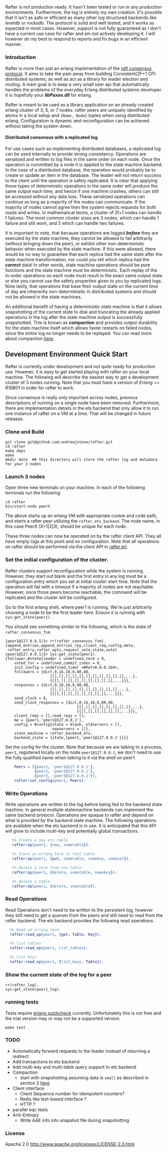 ## <WARNING>
Rafter is not production ready. It hasn't been tested or run in any production environments.
Furthermore, the log is entirely my own creation. It's possible that it isn't as safe or efficient
as many other log structured backends like leveldb or rocksdb. The protocol is solid and
well tested, and it works as expected in most cases. However, support is not fully guaranteed as I
don't have a current use case for rafter and am not actively developing it. I will however do my
best to respond to reports and fix bugs in an efficient manner.

### Introduction
Rafter is more than just an erlang implementation of the [raft consensus
protocol](https://ramcloud.stanford.edu/wiki/download/attachments/11370504/raft.pdf).
It aims to take the pain away from building Consistent(2F+1 CP) distributed
systems, as well as act as a library for leader election and routing. A main
goal is to keep a very small user api that automatically handles the problems of
the everyday Erlang distributed systems developer. It is hopefully your
***libPaxos.dll*** for erlang.

Rafter is meant to be used as a library application on an already created erlang
cluster of 3, 5, or 7 nodes. rafter peers are uniquely identified by atoms in a
local setup and ```{Name, Node}``` tuples when using distributed erlang.
Configuration is dynamic and reconfiguration can be achieved without taking the
system down.

#### Distributed consensus with a replicated log
For use cases such as implementing distributed databases, a replicated log can
be used internally to provide strong consistency. Operations are serialized and
written to log files in the same order on each node. Once the operation is
committed by a node it is applied to the state machine backend. In the case of a
distributed database, the operation would probably be to create or update an
item in the database. The leader will not return success to the client until the
operation is safely replicated. It is clear that applying these types of
deterministic operations in the same order will produce the same output each
time, and hence if one machine crashes, others can still be accessed without any
data loss. These serialized operations can continue as long as a majority of the
nodes can communicate. If the majority of nodes cannot agree then the system
rejects requests for both reads and writes. In mathematical terms, a cluster of
2f+1 nodes can handle f failures. The most common cluster sizes are 3 nodes,
which can handle 1 failure and still work, and 5 which can handle two failures.

It is important to note, that because operations are logged ***before*** they
are executed by the state machine, they cannot be allowed to fail arbitrarily
(without bringing down the peer),
or exhibit other non-deterministic behavior when executed by the state machine.
If this were allowed, there would be no way to guarantee that each replica had
the same state after the state machine transformation, nor could you tell which
replica had the ***correct*** data! In other words, state machine operations
should be pure functions and the state machine must be deterministic. Each
replay of the in-order operations on each node must result in the exact same
output state or else you cannot use the safety properties given to you by
replicated logs. Note lastly, that operations that base their output state on
the current time of day are inherently non-deterministic in distributed systems
and should not be allowed in the state machines.

An additional benefit of having a deterministic state machine is that it allows
snapshotting of the current state to disk and truncating the already applied
operations in the log after the state machine output is successfully
snapshotted. This is known as ***compaction*** and provides output durability
for the state machine itself which allows faster restarts on failed nodes, since
the entire log no longer needs to be replayed. You can read more about compaction
[here](https://ramcloud.stanford.edu/wiki/download/attachments/12386595/compaction.pdf?version=1&modificationDate=1367123151531).

## Development Environment Quick Start
Rafter is currently under development and not quite ready for production use.
However, it is easy to get started playing with rafter on your local machine.
The following will describe the easiest way to get a development cluster of 3
nodes running. Note that you must have a version of *Erlang >= R16B01* in order
for rafter to work.

Since consensus is really only important across nodes, previous
descriptions of running on a single node have been removed. Furthermore, there
are implementation details in the ets backend that only allow it to run one
instance of rafter on a VM at a time. That will be changed in future releases.

### Clone and Build
    git clone git@github.com:andrewjstone/rafter.git
    cd rafter
    make deps
    make
    mkdir data  ## this directory will store the rafter log and metadata for your 3 nodes

### Launch 3 nodes
Open three new terminals on your machine. In each of the following terminals run
the following:

    cd rafter
    bin/start-node peerX

The above starts up an erlang VM with appropriate cookie and code path, and
starts a rafter peer utilizing the ``rafter_ets_backend``. The node name, in
this case PeerX (X=1|2|3), should be unique for each node.

These three nodes can now be operated on by the rafter client API. They all have
empty logs at this point and no configuration. Note that all operations on
rafter should be performed via the client API in
[rafter.erl](https://github.com/andrewjstone/rafter/blob/master/src/rafter.erl).

### Set the initial configuration of the cluster.
Rafter clusters support reconfiguration while the system is running. However,
they start out blank and the first entry in any log must be a configuration
entry which you set at initial cluster start time. Note that the operation will
fail with a timeout if a majority of nodes are not reachable. However, once
those peers become reachable, the command will be replicated and the cluster
will be configured.

Go to the first erlang shell, where peer1 is running. We're just arbitrarily
choosing a node to be the first leader here. Ensure it is running with
``sys:get_state(peer1).``

You should see something similar to the following, which is the state of
`rafter_consensus_fsm`.

```
(peer1@127.0.0.1)1> rr(rafter_consensus_fsm).
[append_entries,append_entries_rpy,client_req,config,meta,
 rafter_entry,rafter_opts,request_vote,state,vote]
(peer1@127.0.0.1)2> sys:get_state(peer1).
{follower,#state{leader = undefined,term = 0,
    voted_for = undefined,commit_index = 0,
    init_config = undefined,timer =#Ref<0.0.0.284>,
    followers = {dict,0,16,16,8,80,48,
                    {[],[],[],[],[],[],[],[],[],[],[],...},
                    {{[],[],[],[],[],[],[],[],[],...}}},
    responses = {dict,0,16,16,8,80,48,
                    {[],[],[],[],[],[],[],[],[],[],...},
                    {{[],[],[],[],[],[],[],[],...}}},
    send_clock = 0,
    send_clock_responses = {dict,0,16,16,8,80,48,
                                {[],[],[],[],[],[],[],[],...},
                                {{[],[],[],[],[],[],...}}},
    client_reqs = [],read_reqs = [],
    me = {peer1,'peer1@127.0.0.1'},
    config = #config{state = blank, oldservers = [],
                     newservers = []},
    state_machine = rafter_backend_ets,
    backend_state = {state,{peer1,'peer1@127.0.0.1'}}}}
```

Set the config for the cluster. Note that because we are talking to a
process, `peer1`, registered locally on the node `peer1@127.0.0.1`, we
don't need to use the fully qualified name when talking to it via the shell on
peer1.

```erlang
    Peers = [{peer1, 'peer1@127.0.0.1'},
             {peer2, 'peer2@127.0.0.1'},
             {peer3, 'peer3@127.0.0.1'}],
    rafter:set_config(peer1, Peers).
```

### Write Operations
Write operations are written to the log before being fed to the backend state
machine. In general multiple statemachine backends can implement the same
backend protocol. Operations are opaque to rafter and depend on what is provided
by the backend state machine. The following operations are available when the
ets backend is in use. It is anticipated that this API will grow to include
multi-key and potentially global transactions.

```erlang
   %% Create a new ets table
   rafter:op(peer1, {new, sometable}).

   %% Store an erlang term in that table
   rafter:op(peer1, {put, sometable, somekey, someval}).

   %% Delete a term from the table
   rafter:op(peer1, {delete, sometable, somekey}).

   %% Delete a table
   rafter:op(peer1, {delete, sometable}).
```

### Read Operations
Read Operations don't need to be written to the persistent log, however they
still need to get a quorum from the peers and still need to read from the rafter
backend. The ets backend provides the following read operations.

```erlang
  %% Read an erlang term
  rafter:read_op(peer1, {get, Table, Key}).

  %% list tables
  rafter:read_op(peer1, list_tables).

  %% list keys
  rafter:read_op(peer1, {list_keys, Table}).
```

### Show the current state of the log for a peer

    rr(rafter_log),
    sys:get_state(peer1_log).

### running tests
Tests require [erlang quickcheck](http://quviq-licencer.com/trial.html) currently. Unfortunately this is not free and the trial version may or may not be a supported version.

    make test

### TODO
 * Automatically forward requests to the leader instead of returning a
  redirect
 * Add transactions to ets backend
 * Add multi-key and multi-table query support to ets backend
 * Compaction
   * start with snapshotting assuming data is ```small``` as described in
    section 2 [here](https://ramcloud.stanford.edu/wiki/download/attachments/12386595/compaction.pdf?version=1&modificationDate=1367123151531)
 * Client interface
   * Client Sequence number for idempotent counters?
   * Redis like text-based interface ?
   * HTTP ?
 * parallel eqc tests
 * Anti-Entropy
   * Write AAE info into snapshot file during snapshotting

### License

Apache 2.0
http://www.apache.org/licenses/LICENSE-2.0.html
